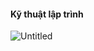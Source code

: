 #### Kỹ thuật lập trình
![Untitled](https://user-images.githubusercontent.com/65671642/86524527-db848d80-bea5-11ea-98bc-ba56e7acea00.png)

